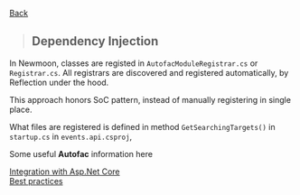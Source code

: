 [Back](../README.md)

> ## Dependency Injection 

In Newmoon, classes are registed in `AutofacModuleRegistrar.cs` or `Registrar.cs`. All registrars are discovered and registered automatically, by Reflection under the hood.

This approach honors SoC pattern, instead of manually registering in single place.

What files are registered is defined in method `GetSearchingTargets()` in `startup.cs` in `events.api.csproj`,  

Some useful __Autofac__ information here  

[Integration with Asp.Net Core](http://autofaccn.readthedocs.io/en/latest/integration/aspnetcore.html)  
[Best practices](http://autofaccn.readthedocs.io/en/latest/best-practices/index.html)  